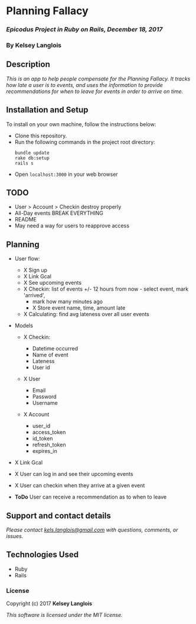 # Planning Fallacy

### _Epicodus Project in Ruby on Rails, December 18, 2017_

### By Kelsey Langlois

## Description

_This is an app to help people compensate for the Planning Fallacy. It tracks how late a user is to events, and uses the information to provide recommendations for when to leave for events in order to arrive on time._

## Installation and Setup

To install on your own machine, follow the instructions below:

* Clone this repository.
* Run the following commands in the project root directory:
  ```
  bundle update
  rake db:setup
  rails s
  ```
* Open ```localhost:3000``` in your web browser

## TODO

* User > Account > Checkin destroy properly
* All-Day events BREAK EVERYTHING
* README
* May need a way for users to reapprove access

## Planning

* User flow:
  * X Sign up
  * X Link Gcal
  * X See upcoming events
  * X Checkin: list of events +/- 12 hours from now - select event, mark 'arrived',
    * mark how many minutes ago
    * X Store event name, time, amount late
  * X Calculating: find avg lateness over all user events

* Models
  * X Checkin:
    * Datetime occurred
    * Name of event
    * Lateness
    * User id

  * X User
    * Email
    * Password
    * Username
  * X Account
    * user_id
    * access_token
    * id_token
    * refresh_token
    * expires_in

* X Link Gcal
* X User can log in and see their upcoming events
* X User can checkin when they arrive at a given event
* **ToDo** User can receive a recommendation as to when to leave

## Support and contact details

_Please contact [kels.langlois@gmail.com](mailto:kels.langlois@gmail.com) with questions, comments, or issues._

## Technologies Used

* Ruby
* Rails

### License

Copyright (c) 2017 **Kelsey Langlois**

*This software is licensed under the MIT license.*
